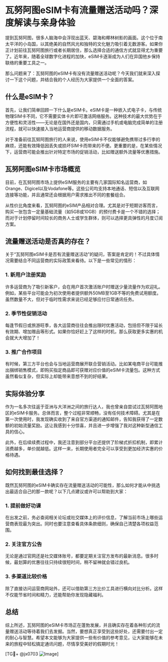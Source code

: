 # 瓦努阿图eSIM卡有流量赠送活动吗？深度解读与亲身体验

提到瓦努阿图，很多人脑海中会浮现出蓝天、碧海和椰林树影的画面。这个位于南太平洋的小岛国，以其绝美的自然风光和独特的文化魅力吸引着无数游客。如果你正计划前往瓦努阿图旅行或者长期居住，那么选择合适的通信方式就显得尤为重要了。近年来，随着全球数字化进程的加快，eSIM卡逐渐成为人们在异国他乡保持联络的重要工具之一。

那么问题来了：瓦努阿图的eSIM卡有没有流量赠送活动呢？今天我们就来深入探讨一下这个问题，并结合我的个人经历为大家提供一个全面的答案。

## 什么是eSIM卡？

首先，让我们简单回顾一下什么是eSIM卡。eSIM卡是一种嵌入式电子卡，与传统物理SIM卡不同，它不需要实体卡片即可激活网络服务。这种技术的最大优势在于方便性和灵活性——无论是在国外还是国内，只需通过手机或电脑完成简单的注册流程，就可以快速接入当地运营商提供的移动数据服务。

对于准备前往瓦努阿图旅行的人来说，使用eSIM卡不仅能够避免携带过多行李的麻烦，还能有效降低因丢失或损坏SIM卡而带来的不便。更重要的是，在某些情况下，运营商可能会推出针对特定市场的促销活动，比如赠送额外流量等优惠措施。

## 瓦努阿图eSIM卡市场概览

目前，在瓦努阿图市场上提供eSIM服务的主要有几家国际知名运营商，如Orange、Digicel以及Vodafone等。这些公司均支持本地通话、短信以及互联网连接等功能，并且通常还会根据用户需求推出不同的套餐组合。

从性价比角度来看，瓦努阿图的eSIM产品相对合理。尤其是对于短期访客而言，购买一张包含一定量基础流量（如5GB或10GB）的预付费卡是一个不错的选择；而对于计划停留时间较长的商务人士或学生群体，则可以选择更具弹性的月度订阅方案。

## 流量赠送活动是否真的存在？

关于“瓦努阿图eSIM卡是否有流量赠送活动”的疑问，答案是肯定的！不过具体情况需要结合不同运营商的实际政策来看待。以下是一些常见的情形：

### 1. 新用户注册奖励
许多运营商为了吸引新客户，会在用户首次激活账户时赠送少量流量作为欢迎礼。例如，某些平台可能会为初次使用者提供额外50MB至1GB不等的免费试用额度。虽然数量不大，但对于临时性需求来说已经足够应付日常通讯任务。

### 2. 季节性促销活动
每逢节假日或旅游旺季，各大运营商往往会推出限时优惠活动，包括但不限于延长有效期、增加赠品等形式。如果你恰好赶上了这样的时机，那么获取更多实惠的机会就大大增加了！

### 3. 推广合作项目
有时候，第三方平台也会与当地运营商展开联合营销活动。比如某电商平台可能推出捆绑销售模式，即购买指定商品即可获赠对应价值的eSIM卡流量包。这种方式虽然看似复杂，但实际上却能带来意想不到的好结果。

## 实际体验分享

作为一名多次往返于亚洲与大洋洲之间的旅行达人，我也曾亲自尝试过瓦努阿图地区的eSIM卡服务。总体而言，整个过程非常顺畅，没有任何技术障碍。尤其是在第一次使用时，我发现确实收到了来自官方渠道的通知邮件，告知我获得了一定数额的初始流量奖励。这让我感到十分惊喜，并且进一步增强了我对这种新型通信工具的信心。

此外，在后续续费过程中，我还注意到部分平台还提供了阶梯式折扣机制，即累计消费越多，单价就越低。这样一来，长期使用者完全可以享受到更加经济实惠的价格待遇。

## 如何找到最佳选择？

既然瓦努阿图的eSIM卡确实存在流量赠送活动的可能性，那么如何才能从中挑选出最适合自己的那一款呢？以下几点建议或许可以帮助到大家：

### 1. 提前做好功课
在出发之前，务必查阅相关论坛或社交媒体上的评价信息，了解当前市场上哪些运营商表现最为突出。同时也要注意查看具体条款细则，确保自己清楚各项权益范围。

### 2. 关注官方公告
无论是通过官网还是社交媒体账号，都要定期关注官方发布的最新消息。很多时候，最划算的优惠往往只持续很短时间，稍不留神就会错过良机。

### 3. 多渠道比较价格
除了直接访问运营商网站外，还可以借助第三方比价工具进行横向对比分析。这样不仅能节省时间和精力，还能帮助你发现隐藏福利。

## 总结

综上所述，瓦努阿图的eSIM卡市场正在蓬勃发展，并且确实存在着各种形式的流量赠送活动等待着我们去发掘。当然，要想真正享受到这些好处，还需要付出一定的耐心与智慧。希望本文能够为大家提供一些有价值的参考意见，让大家能够在未来的旅程中轻松搞定通讯问题，尽情享受美好的假期时光！

[TG💪+ @jx0703 ![Image](https://github.com/user-attachments/assets/dbca1d08-cadb-493c-b0ec-ad6f7a83f270)]